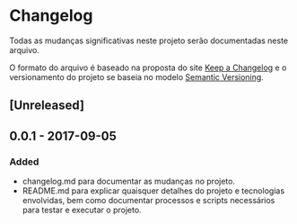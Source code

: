 # Changelog

Todas as mudanças significativas ​​neste projeto serão documentadas neste arquivo. 

O formato do arquivo é baseado na proposta do site [Keep a Changelog](http://keepachangelog.com/en/1.0.0/)
e o versionamento do projeto se baseia no modelo [Semantic Versioning](http://semver.org/spec/v2.0.0.html).

## [Unreleased]

## 0.0.1 - 2017-09-05

### Added
- changelog.md para documentar as mudanças no projeto. 
- README.md para explicar quaisquer detalhes do projeto e tecnologias envolvidas, 
bem como documentar processos e scripts necessários para testar e executar o projeto.   





